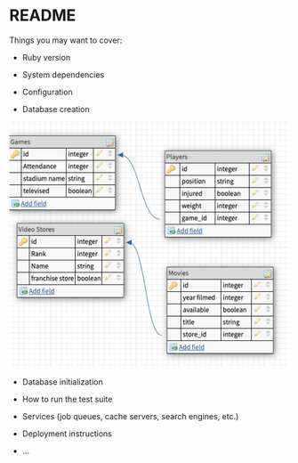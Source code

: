 # README

Things you may want to cover:

* Ruby version

* System dependencies

* Configuration

* Database creation

![schema](/images/Screen%20Shot%202021-02-10%20at%209.29.35%20PM.png)

* Database initialization

* How to run the test suite

* Services (job queues, cache servers, search engines, etc.)

* Deployment instructions

* ...
